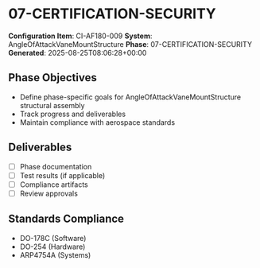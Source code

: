 # 07-CERTIFICATION-SECURITY

**Configuration Item**: CI-AF180-009
**System**: AngleOfAttackVaneMountStructure
**Phase**: 07-CERTIFICATION-SECURITY
**Generated**: 2025-08-25T08:06:28+00:00

## Phase Objectives
- Define phase-specific goals for AngleOfAttackVaneMountStructure structural assembly
- Track progress and deliverables
- Maintain compliance with aerospace standards

## Deliverables
- [ ] Phase documentation
- [ ] Test results (if applicable)
- [ ] Compliance artifacts
- [ ] Review approvals

## Standards Compliance
- DO-178C (Software)
- DO-254 (Hardware)
- ARP4754A (Systems)

